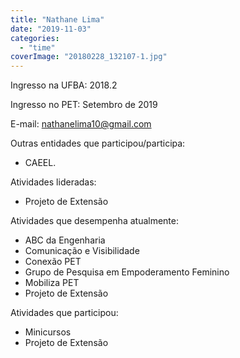 ```yaml
---
title: "Nathane Lima"
date: "2019-11-03"
categories: 
  - "time"
coverImage: "20180228_132107-1.jpg"
---
```


Ingresso na UFBA: 2018.2

Ingresso no PET: Setembro de 2019

E-mail: [nathanelima10@gmail.com](mailto:nathanelima10@gmail.com)

Outras entidades que participou/participa:

- CAEEL.

Atividades lideradas:

- Projeto de Extensão

Atividades que desempenha atualmente:

- ABC da Engenharia
- Comunicação e Visibilidade
- Conexão PET
- Grupo de Pesquisa em Empoderamento Feminino
- Mobiliza PET
- Projeto de Extensão

Atividades que participou:

- Minicursos
- Projeto de Extensão
